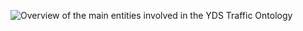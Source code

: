 
![Overview of the main entities involved in the YDS Traffic Ontology](https://dl.dropboxusercontent.com/u/4447272/Traffic.png)
